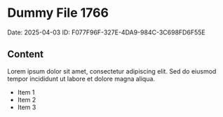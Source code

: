 # Dummy File 1766

Date: 2025-04-03
ID: F077F96F-327E-4DA9-984C-3C698FD6F55E

## Content

Lorem ipsum dolor sit amet, consectetur adipiscing elit.
Sed do eiusmod tempor incididunt ut labore et dolore magna aliqua.

* Item 1
* Item 2
* Item 3
